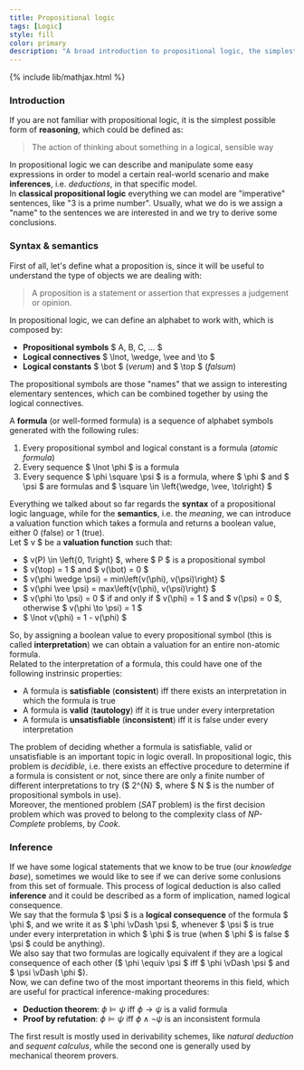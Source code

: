 ```yaml
---
title: Propositional logic
tags: [Logic]
style: fill
color: primary
description: "A broad introduction to propositional logic, the simplest possible form of reasoning."
---
```


{% include lib/mathjax.html %}

### Introduction

If you are not familiar with propositional logic, it is the simplest possible form of **reasoning**, which could be defined as:

<blockquote>
	<p>The action of thinking about something in a logical, sensible way</p>
</blockquote>

In propositional logic we can describe and manipulate some easy expressions in order to model a certain real-world scenario and make **inferences**, i.e. _deductions_, in that specific model.<br>
In **classical propositional logic** everything we can model are "imperative" sentences, like "3 is a prime number".
Usually, what we do is we assign a "name" to the sentences we are interested in and we try to derive some conclusions.

### Syntax & semantics

First of all, let's define what a proposition is, since it will be useful to understand the type of objects we are dealing with:

<blockquote>
	<p>A proposition is a statement or assertion that expresses a judgement or opinion.</p>
</blockquote>

In propositional logic, we can define an alphabet to work with, which is composed by:

- **Propositional symbols** $ A, B, C, ... $
- **Logical connectives** $ \lnot, \wedge, \vee and \to $
- **Logical constants** $ \bot $ (_verum_) and $ \top $ (_falsum_)

The propositional symbols are those "names" that we assign to interesting elementary sentences, which can be combined together by using the logical connectives.

A **formula** (or well-formed formula) is a sequence of alphabet symbols generated with the following rules:

1. Every propositional symbol and logical constant is a formula (_atomic formula_)
2. Every sequence $ \lnot \phi $ is a formula
3. Every sequence $ \phi \square \psi $ is a formula, where $ \phi $ and $ \psi $ are formulas and $ \square \in \left\{\wedge, \vee, \to\right\} $

Everything we talked about so far regards the **syntax** of a propositional logic language, while for the **semantics**, i.e. the _meaning_, we can introduce a valuation function which takes a formula and returns a boolean value, either 0 (false) or 1 (true).<br>
Let $ v $ be a **valuation function** such that:

- $ v(P) \in \left\{0, 1\right\} $, where $ P $ is a propositional symbol
- $ v(\top) = 1 $ and $ v(\bot) = 0 $
- $ v(\phi \wedge \psi) = min\left\{v(\phi), v(\psi)\right\} $
- $ v(\phi \vee \psi) = max\left\{v(\phi), v(\psi)\right\} $
- $ v(\phi \to \psi) = 0 $ if and only if $ v(\phi) = 1 $ and $ v(\psi) = 0 $, otherwise $ v(\phi \to \psi) = 1 $
- $ \lnot v(\phi) = 1 - v(\phi) $

So, by assigning a boolean value to every propositional symbol (this is called **interpretation**) we can obtain a valuation for an entire non-atomic formula.<br>
Related to the interpretation of a formula, this could have one of the following instrinsic properties:

- A formula is **satisfiable** (**consistent**) iff there exists an interpretation in which the formula is true
- A formula is **valid** (**tautology**) iff it is true under every interpretation
- A formula is **unsatisfiable** (**inconsistent**) iff it is false under every interpretation

The problem of deciding whether a formula is satisfiable, valid or unsatisfiable is an important topic in logic overall. In propositional logic, this problem is _decidible_, i.e. there exists an effective procedure to determine if a formula is consistent or not, since there are only a finite number of different interpretations to try ($ 2^{N} $, where $ N $ is the number of propositional symbols in use).<br>
Moreover, the mentioned problem (_SAT_ problem) is the first decision problem which was proved to belong to the complexity class of _NP-Complete_ problems, by _Cook_.

### Inference

If we have some logical statements that we know to be true (our _knowledge base_), sometimes we would like to see if we can derive some conlusions from this set of formuale. This process of logical deduction is also called **inference** and it could be described as a form of implication, named logical consequence.<br>
We say that the formula $ \psi $ is a **logical consequence** of the formula $ \phi $, and we write it as $ \phi \vDash \psi $, whenever $ \psi $ is true under every interpretation in which $ \phi $ is true (when $ \phi $ is false $ \psi $ could be anything).<br>
We also say that two formulas are logically equivalent if they are a logical consequence of each other ($ \phi \equiv \psi $ iff $ \phi \vDash \psi $ and $ \psi \vDash \phi $).<br>
Now, we can define two of the most important theorems in this field, which are useful for practical inference-making procedures:

- **Deduction theorem**: $\phi \vDash \psi$ iff $\phi \to \psi$ is a valid formula
- **Proof by refutation**: $\phi \vDash \psi$ iff $\phi \wedge \lnot\psi$ is an inconsistent formula

The first result is mostly used in derivability schemes, like _natural deduction_ and _sequent calculus_, while the second one is generally used by mechanical theorem provers.

